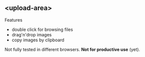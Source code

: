 
## &lt;upload-area&gt;

Features
* double click for browsing files
* drag'n'drop images
* copy images by clipboard

Not fully tested in different browsers.
**Not for productive use** (yet).
